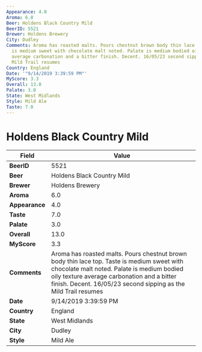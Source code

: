 ```yaml
---
Appearance: 4.0
Aroma: 6.0
Beer: Holdens Black Country Mild
BeerID: 5521
Brewer: Holdens Brewery
City: Dudley
Comments: Aroma has roasted malts. Pours chestnut brown body thin lace top.  Taste
  is medium sweet with chocolate malt noted. Palate is medium bodied oily texture
  average carbonation and a bitter finish. Decent. 16/05/23 second sipping as the
  Mild Trail resumes
Country: England
Date: '"9/14/2019 3:39:59 PM"'
MyScore: 3.3
Overall: 13.0
Palate: 3.0
State: West Midlands
Style: Mild Ale
Taste: 7.0
---
```


# Holdens Black Country Mild

| Field         | Value |
|---------------|-------|
| **BeerID** | 5521 |
| **Beer** | Holdens Black Country Mild |
| **Brewer** | Holdens Brewery |
| **Aroma** | 6.0 |
| **Appearance** | 4.0 |
| **Taste** | 7.0 |
| **Palate** | 3.0 |
| **Overall** | 13.0 |
| **MyScore** | 3.3 |
| **Comments** | Aroma has roasted malts. Pours chestnut brown body thin lace top.  Taste is medium sweet with chocolate malt noted. Palate is medium bodied oily texture average carbonation and a bitter finish. Decent. 16/05/23 second sipping as the Mild Trail resumes |
| **Date** | 9/14/2019 3:39:59 PM |
| **Country** | England |
| **State** | West Midlands |
| **City** | Dudley |
| **Style** | Mild Ale |
